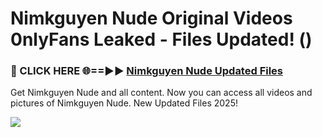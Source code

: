 # Nimkguyen Nude Original Videos 0nlyFans Leaked - Files Updated! ()

<h3>🔴 CLICK HERE 🌐==►► <a href="https://tinyurl.com/2p9ay9w9" rel="nofollow">Nimkguyen Nude Updated Files</a></h3>

Get Nimkguyen Nude and all content. Now you can access all videos and pictures of Nimkguyen Nude. New Updated Files 2025!

[![](https://i.imgur.com/KQgVmj3.gif)](https://tinyurl.com/2p9ay9w9)
